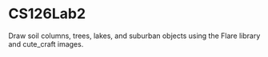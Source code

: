 CS126Lab2
=========

Draw soil columns, trees, lakes, and suburban objects using the Flare library and cute_craft images.